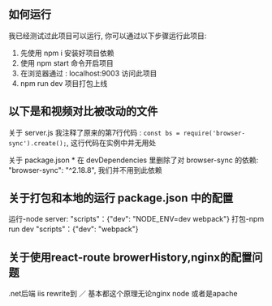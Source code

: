 ## 如何运行

我已经测试过此项目可以运行, 你可以通过以下步骤运行此项目:

1. 先使用 npm i 安装好项目依赖
2. 使用 npm start 命令开启项目
3. 在浏览器通过 : localhost:9003 访问此项目
4. npm run dev 项目打包上线

## 以下是和视频对比被改动的文件

关于 server.js
    我注释了原来的第7行代码 : `const bs = require('browser-sync').create();`, 这行代码在实例中并无用处

关于 package.json
    * 在 devDependencies 里删除了对 browser-sync 的依赖: "browser-sync": "^2.18.8",
    我们并不用到此依赖

## 关于打包和本地的运行   package.json 中的配置
运行-node server:   "scripts"：{"dev": "NODE_ENV=dev webpack"} 
打包-npm run dev    "scripts"：{"dev": "webpack"} 

## 关于使用react-route browerHistory,nginx的配置问题
.net后端 iis rewrite到 ／ 基本都这个原理无论nginx node 或者是apache
